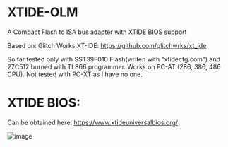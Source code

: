 # XTIDE-OLM
A Compact Flash to ISA bus adapter with XTIDE BIOS support

Based on: Glitch Works XT-IDE: https://github.com/glitchwrks/xt_ide


So far tested only with SST39F010 Flash(writen with "xtidecfg.com") and 27C512 burned with TL866 programmer.
Works on PC-AT (286, 386, 486 CPU). Not tested with PC-XT as I have no one.

# XTIDE BIOS:
Can be obtained here: https://www.xtideuniversalbios.org/


![image](https://user-images.githubusercontent.com/81614352/210622587-e67f588a-6c4d-4cc8-9c85-02a1a3515ecb.png)
